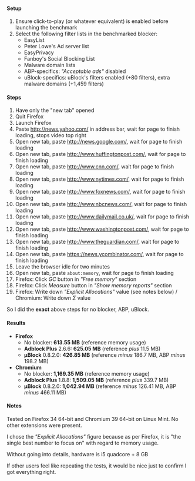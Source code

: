 #### Setup

1. Ensure click-to-play (or whatever equivalent) is enabled before launching the benchmark
1. Select the following filter lists in the benchmarked blocker:
    - EasyList
    - Peter Lowe's Ad server list
    - EasyPrivacy
    - Fanboy's Social Blocking List
    - Malware domain lists
    - ABP-specifics: _"Acceptable ads"_ disabled
    - uBlock-specifics: uBlock's filters enabled (+80 filters), extra malware domains (+1,459 filters)

#### Steps

1. Have only the "new tab" opened
1. Quit Firefox
1. Launch Firefox
1. Paste <http://news.yahoo.com/> in address bar, wait for page to finish loading, stops video top right
1. Open new tab, paste <http://news.google.com/>, wait for page to finish loading
1. Open new tab, paste <http://www.huffingtonpost.com/>, wait for page to finish loading
1. Open new tab, paste <http://www.cnn.com/>, wait for page to finish loading
1. Open new tab, paste <http://www.nytimes.com/>, wait for page to finish loading
1. Open new tab, paste <http://www.foxnews.com/>, wait for page to finish loading
1. Open new tab, paste <http://www.nbcnews.com/>, wait for page to finish loading
1. Open new tab, paste <http://www.dailymail.co.uk/>, wait for page to finish loading
1. Open new tab, paste <http://www.washingtonpost.com/>, wait for page to finish loading
1. Open new tab, paste <http://www.theguardian.com/>, wait for page to finish loading
1. Open new tab, paste <https://news.ycombinator.com/>, wait for page to finish loading
1. Leave the browser idle for two minutes
1. Open new tab, paste `about:memory`, wait for page to finish loading
1. Firefox: Click _GC_ button in _"Free memory"_ section
1. Firefox: Click _Measure_ button in _"Show memory reports"_ section
1. Firefox: Write down _"Explicit Allocations"_ value (see notes below) / Chromium: Write down _Σ_ value

So I did the **exact** above steps for no blocker, ABP, uBlock.

#### Results

- **Firefox**
    - No blocker: **613.55 MB** (reference memory usage)
    - **Adblock Plus** 2.6.6: **625.05 MB** (reference _plus_ 11.5 MB)
    - **µBlock** 0.8.2.0: **426.85 MB** (reference _minus_ 186.7 MB, ABP _minus_ 198.2 MB)
- **Chromium**
    - No blocker: **1,169.35 MB** (reference memory usage)
    - **Adblock Plus** 1.8.8: **1,509.05 MB** (reference _plus_ 339.7 MB)
    - **µBlock** 0.8.2.0: **1,042.94 MB** (reference _minus_ 126.41 MB, ABP _minus_ 466.11 MB)

#### Notes

Tested on Firefox 34 64-bit and Chromium 39 64-bit on Linux Mint. No other extensions were present.

I chose the _"Explicit Allocations"_  figure because as per Firefox, it is "the single best number to focus on" with regard to memory usage.

Without going into details, hardware is i5 quadcore + 8 GB

If other users feel like repeating the tests, it would be nice just to confirm I got everything right.